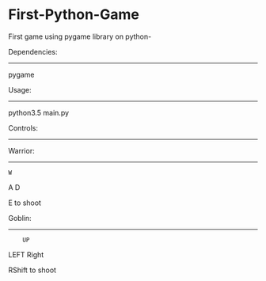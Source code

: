 # First-Python-Game
First game using pygame library on python-

Dependencies:

-------------

pygame

Usage:

-------

python3.5 main.py

Controls:

---------

Warrior: 

---------
    
    W
    
 A     D
 
 E to shoot
 
 
 Goblin:
 
 --------
 
        UP
    
 LEFT       Right
 
 RShift to shoot

